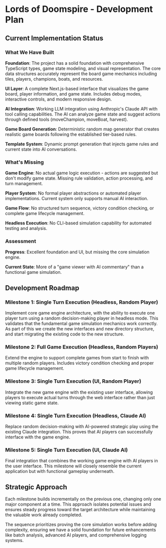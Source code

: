 # Lords of Doomspire - Development Plan

## Current Implementation Status

### What We Have Built

**Foundation**: The project has a solid foundation with comprehensive TypeScript types, game state modeling, and visual representation. The core data structures accurately represent the board game mechanics including tiles, players, champions, boats, and resources.

**UI Layer**: A complete Next.js-based interface that visualizes the game board, player information, and game state. Includes debug modes, interactive controls, and modern responsive design.

**AI Integration**: Working LLM integration using Anthropic's Claude API with tool calling capabilities. The AI can analyze game state and suggest actions through defined tools (moveChampion, moveBoat, harvest).

**Game Board Generation**: Deterministic random map generator that creates realistic game boards following the established tier-based rules.

**Template System**: Dynamic prompt generation that injects game rules and current state into AI conversations.

### What's Missing

**Game Engine**: No actual game logic execution - actions are suggested but don't modify game state. Missing rule validation, action processing, and turn management.

**Player System**: No formal player abstractions or automated player implementations. Current system only supports manual AI interaction.

**Game Flow**: No structured turn sequence, victory condition checking, or complete game lifecycle management.

**Headless Execution**: No CLI-based simulation capability for automated testing and analysis.

### Assessment

**Progress**: Excellent foundation and UI, but missing the core simulation engine.

**Current State**: More of a "game viewer with AI commentary" than a functional game simulation.

## Development Roadmap

### Milestone 1: Single Turn Execution (Headless, Random Player)

Implement core game engine architecture, with the ability to execute one player turn using a random decision-making player in headless mode. This validates that the fundamental game simulation mechanics work correctly. As part of this we create the new interfaces and new directory structure, and start migrating the existing code to the new structure.

### Milestone 2: Full Game Execution (Headless, Random Players)

Extend the engine to support complete games from start to finish with multiple random players. Includes victory condition checking and proper game lifecycle management.

### Milestone 3: Single Turn Execution (UI, Random Player)

Integrate the new game engine with the existing user interface, allowing players to execute actual turns through the web interface rather than just viewing static game state.

### Milestone 4: Single Turn Execution (Headless, Claude AI)

Replace random decision-making with AI-powered strategic play using the existing Claude integration. This proves that AI players can successfully interface with the game engine.

### Milestone 5: Single Turn Execution (UI, Claude AI)

Final integration that combines the working game engine with AI players in the user interface. This milestone will closely resemble the current application but with functional gameplay underneath.

## Strategic Approach

Each milestone builds incrementally on the previous one, changing only one major component at a time. This approach isolates potential issues and ensures steady progress toward the target architecture while maintaining the valuable work already completed.

The sequence prioritizes proving the core simulation works before adding complexity, ensuring we have a solid foundation for future enhancements like batch analysis, advanced AI players, and comprehensive logging systems.
